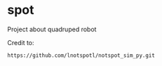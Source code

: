 # spot
Project about quadruped robot

Credit to:

```
https://github.com/lnotspotl/notspot_sim_py.git
```
